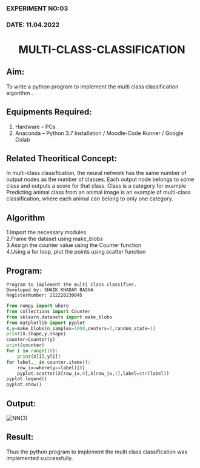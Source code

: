 ### EXPERIMENT NO:03
### DATE: 11.04.2022
# <p align="center">MULTI-CLASS-CLASSIFICATION<p/>
## Aim:
To write a python program to implement the multi class classification algorithm .

## Equipments Required:
1. Hardware – PCs
2. Anaconda – Python 3.7 Installation / Moodle-Code Runner / Google Colab

## Related Theoritical Concept:
In multi-class classification, the neural network has the same number of output nodes as the number of classes. Each output node belongs to some class and outputs a score for that class. Class is a category for example Predicting animal class from an animal image is an example of multi-class classification, where each animal can belong to only one category.

## Algorithm
1.Import the necessary modules<br/>
2.Frame the dataset using make_blobs<br/>
3.Assign the counter value using the Counter function<br/>
4.Using a for loop, plot the points using scatter function<br/>

## Program:
```
Program to implement the multi class classifier.
Developed by: SHAIK KHADAR BASHA
RegisterNumber: 212220230045
```
```python
from numpy import where
from collections import Counter
from sklearn.datasets import make_blobs
from matplotlib import pyplot
X,y=make_blobs(n_samples=1000,centers=3,random_state=1)
print(X.shape,y.shape)
counter=Counter(y)
print(counter)
for i in range(10):
    print(X[i],y[i])
for label,_ in counter.items():
    row_ix=where(y==label)[0]
    pyplot.scatter(X[row_ix,0],X[row_ix,1],label=str(label))
pyplot.legend()
pyplot.show()
```

## Output:

![NN(3)](https://user-images.githubusercontent.com/75235233/164290343-b239e059-cdc9-4c9c-837c-0216678d8608.png)


## Result:
Thus the python program to implement the multi class classification was implemented successfully.
